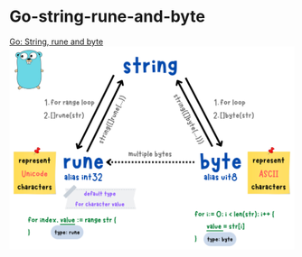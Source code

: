 # Go-string-rune-and-byte
[Go: String, rune and byte](https://yuminlee2.medium.com/go-string-rune-and-byte-efd2aa6034f6)
![string-rune-byte-summary-card](https://github.com/ClaireLee22/Go-string-rune-and-byte/blob/main/images/string-rune-byte.png)
